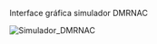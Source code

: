 Interface gráfica simulador DMRNAC

![Simulador_DMRNAC](https://github.com/user-attachments/assets/d292a327-90da-4756-bbea-a0d9cd4ba864)
